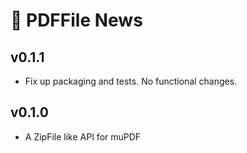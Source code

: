 # 📰 PDFFile News

## v0.1.1

- Fix up packaging and tests. No functional changes.

## v0.1.0

- A ZipFile like API for muPDF

